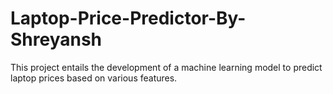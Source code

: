 # Laptop-Price-Predictor-By-Shreyansh
This project entails the development of a machine learning model to predict laptop prices based on various features. 
